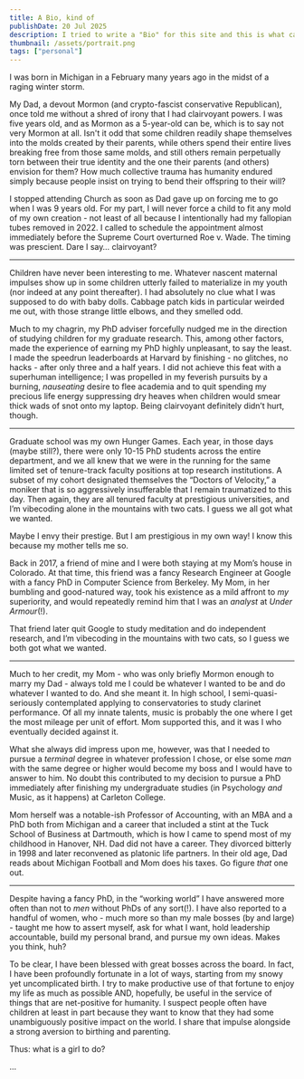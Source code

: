 ```yaml
---
title: A Bio, kind of
publishDate: 20 Jul 2025
description: I tried to write a "Bio" for this site and this is what came out. lmao
thumbnail: /assets/portrait.png
tags: ["personal"]
---
```


I was born in Michigan in a February many years ago in the midst of a raging winter storm.

My Dad, a devout Mormon (and crypto-fascist conservative Republican), once told me without a shred of irony that I had clairvoyant powers. I was five years old, and as Mormon as a 5-year-old can be, which is to say not very Mormon at all. Isn't it odd that some children readily shape themselves into the molds created by their parents, while others spend their entire lives breaking free from those same molds, and still others remain perpetually torn between their true identity and the one their parents (and others) envision for them? How much collective trauma has humanity endured simply because people insist on trying to bend their offspring to their will?

I stopped attending Church as soon as Dad gave up on forcing me to go when I was 9 years old. For my part, I will never force a child to fit any mold of my own creation \- not least of all because I intentionally had my fallopian tubes removed in 2022. I called to schedule the appointment almost immediately before the Supreme Court overturned Roe v. Wade. The timing was prescient. Dare I say… clairvoyant?

---

Children have never been interesting to me. Whatever nascent maternal impulses show up in some children utterly failed to materialize in my youth (nor indeed at any point thereafter). I had absolutely no clue what I was supposed to do with baby dolls. Cabbage patch kids in particular weirded me out, with those strange little elbows, and they smelled odd.

Much to my chagrin, my PhD adviser forcefully nudged me in the direction of studying children for my graduate research. This, among other factors, made the experience of earning my PhD highly unpleasant, to say the least. I made the speedrun leaderboards at Harvard by finishing \- no glitches, no hacks \- after only three and a half years. I did not achieve this feat with a superhuman intelligence; I was propelled in my feverish pursuits by a burning, _nauseating_ desire to flee academia and to quit spending my precious life energy suppressing dry heaves when children would smear thick wads of snot onto my laptop. Being clairvoyant definitely didn’t hurt, though.

---

Graduate school was my own Hunger Games. Each year, in those days (maybe still?), there were only 10-15 PhD students across the entire department, and we all knew that we were in the running for the same limited set of tenure-track faculty positions at top research institutions. A subset of my cohort designated themselves the “Doctors of Velocity,” a moniker that is so aggressively insufferable that I remain traumatized to this day. Then again, they are all tenured faculty at prestigious universities, and I’m vibecoding alone in the mountains with two cats. I guess we all got what we wanted.

Maybe I envy their prestige. But I am prestigious in my own way\! I know this because my mother tells me so.

Back in 2017, a friend of mine and I were both staying at my Mom’s house in Colorado. At that time, this friend was a fancy Research Engineer at Google with a fancy PhD in Computer Science from Berkeley. My Mom, in her bumbling and good-natured way, took his existence as a mild affront to *my* superiority, and would repeatedly remind him that I was an *analyst* at *Under Armour*(\!).

That friend later quit Google to study meditation and do independent research, and I’m vibecoding in the mountains with two cats, so I guess we both got what we wanted.

---

Much to her credit, my Mom - who was only briefly Mormon enough to marry my Dad - always told me I could be whatever I wanted to be and do whatever I wanted to do. And she meant it. In high school, I semi-quasi-seriously contemplated applying to conservatories to study clarinet performance. Of all my innate talents, music is probably the one where I get the most mileage per unit of effort. Mom supported this, and it was I who eventually decided against it.

What she always did impress upon me, however, was that I needed to pursue a _terminal_ degree in whatever profession I chose, or else some *man* with the same degree or higher would become my boss and I would have to answer to him. No doubt this contributed to my decision to pursue a PhD immediately after finishing my undergraduate studies (in Psychology _and_ Music, as it happens) at Carleton College.

Mom herself was a notable-ish Professor of Accounting, with an MBA and a PhD both from Michigan and a career that included a stint at the Tuck School of Business at Dartmouth, which is how I came to spend most of my childhood in Hanover, NH. Dad did not have a career. They divorced bitterly in 1998 and later reconvened as platonic life partners. In their old age, Dad reads about Michigan Football and Mom does his taxes. Go figure *that* one out.

---

Despite having a fancy PhD, in the “working world” I have answered more often than not to *men* without PhDs of any sort(\!). I have also reported to a handful of women, who \- much more so than my male bosses (by and large) \- taught me how to assert myself, ask for what I want, hold leadership accountable, build my personal brand, and pursue my own ideas. Makes you think, huh?

To be clear, I have been blessed with great bosses across the board. In fact, I have been profoundly fortunate in a lot of ways, starting from my snowy yet uncomplicated birth. I try to make productive use of that fortune to enjoy my life as much as possible AND, hopefully, be useful in the service of things that are net-positive for humanity. I suspect people often have children at least in part because they want to know that they had some unambiguously positive impact on the world. I share that impulse alongside a strong aversion to birthing and parenting.

Thus: what is a girl to do?

...